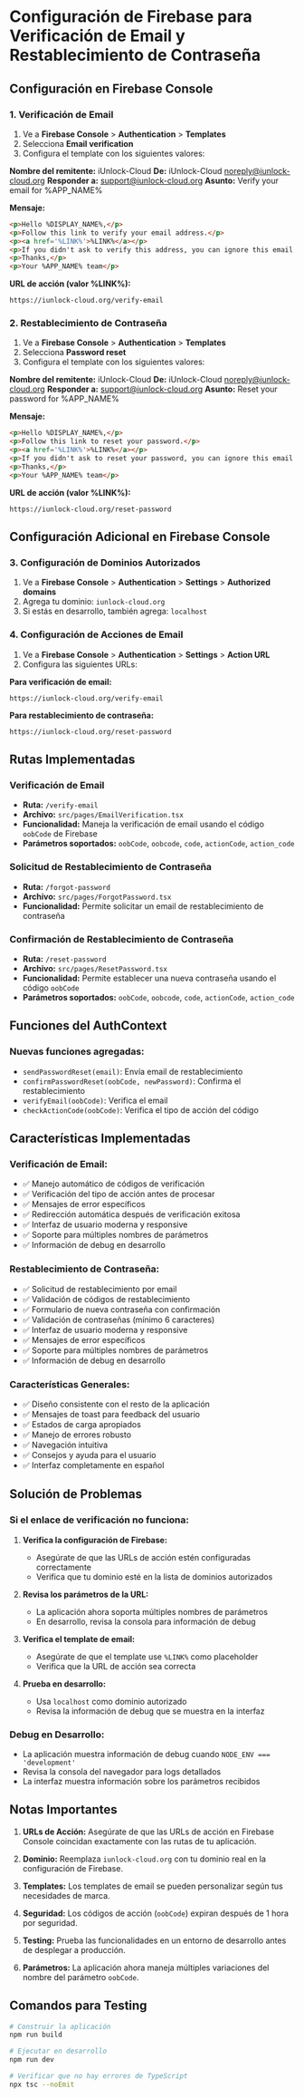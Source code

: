 # Configuración de Firebase para Verificación de Email y Restablecimiento de Contraseña

## Configuración en Firebase Console

### 1. Verificación de Email

1. Ve a **Firebase Console** > **Authentication** > **Templates**
2. Selecciona **Email verification**
3. Configura el template con los siguientes valores:

**Nombre del remitente:** iUnlock-Cloud
**De:** iUnlock-Cloud <noreply@iunlock-cloud.org>
**Responder a:** support@iunlock-cloud.org
**Asunto:** Verify your email for %APP_NAME%

**Mensaje:**
```html
<p>Hello %DISPLAY_NAME%,</p>
<p>Follow this link to verify your email address.</p>
<p><a href='%LINK%'>%LINK%</a></p>
<p>If you didn't ask to verify this address, you can ignore this email.</p>
<p>Thanks,</p>
<p>Your %APP_NAME% team</p>
```

**URL de acción (valor %LINK%):**
```
https://iunlock-cloud.org/verify-email
```

### 2. Restablecimiento de Contraseña

1. Ve a **Firebase Console** > **Authentication** > **Templates**
2. Selecciona **Password reset**
3. Configura el template con los siguientes valores:

**Nombre del remitente:** iUnlock-Cloud
**De:** iUnlock-Cloud <noreply@iunlock-cloud.org>
**Responder a:** support@iunlock-cloud.org
**Asunto:** Reset your password for %APP_NAME%

**Mensaje:**
```html
<p>Hello %DISPLAY_NAME%,</p>
<p>Follow this link to reset your password.</p>
<p><a href='%LINK%'>%LINK%</a></p>
<p>If you didn't ask to reset your password, you can ignore this email.</p>
<p>Thanks,</p>
<p>Your %APP_NAME% team</p>
```

**URL de acción (valor %LINK%):**
```
https://iunlock-cloud.org/reset-password
```

## Configuración Adicional en Firebase Console

### 3. Configuración de Dominios Autorizados

1. Ve a **Firebase Console** > **Authentication** > **Settings** > **Authorized domains**
2. Agrega tu dominio: `iunlock-cloud.org`
3. Si estás en desarrollo, también agrega: `localhost`

### 4. Configuración de Acciones de Email

1. Ve a **Firebase Console** > **Authentication** > **Settings** > **Action URL**
2. Configura las siguientes URLs:

**Para verificación de email:**
```
https://iunlock-cloud.org/verify-email
```

**Para restablecimiento de contraseña:**
```
https://iunlock-cloud.org/reset-password
```

## Rutas Implementadas

### Verificación de Email
- **Ruta:** `/verify-email`
- **Archivo:** `src/pages/EmailVerification.tsx`
- **Funcionalidad:** Maneja la verificación de email usando el código `oobCode` de Firebase
- **Parámetros soportados:** `oobCode`, `oobcode`, `code`, `actionCode`, `action_code`

### Solicitud de Restablecimiento de Contraseña
- **Ruta:** `/forgot-password`
- **Archivo:** `src/pages/ForgotPassword.tsx`
- **Funcionalidad:** Permite solicitar un email de restablecimiento de contraseña

### Confirmación de Restablecimiento de Contraseña
- **Ruta:** `/reset-password`
- **Archivo:** `src/pages/ResetPassword.tsx`
- **Funcionalidad:** Permite establecer una nueva contraseña usando el código `oobCode`
- **Parámetros soportados:** `oobCode`, `oobcode`, `code`, `actionCode`, `action_code`

## Funciones del AuthContext

### Nuevas funciones agregadas:
- `sendPasswordReset(email)`: Envía email de restablecimiento
- `confirmPasswordReset(oobCode, newPassword)`: Confirma el restablecimiento
- `verifyEmail(oobCode)`: Verifica el email
- `checkActionCode(oobCode)`: Verifica el tipo de acción del código

## Características Implementadas

### Verificación de Email:
- ✅ Manejo automático de códigos de verificación
- ✅ Verificación del tipo de acción antes de procesar
- ✅ Mensajes de error específicos
- ✅ Redirección automática después de verificación exitosa
- ✅ Interfaz de usuario moderna y responsive
- ✅ Soporte para múltiples nombres de parámetros
- ✅ Información de debug en desarrollo

### Restablecimiento de Contraseña:
- ✅ Solicitud de restablecimiento por email
- ✅ Validación de códigos de restablecimiento
- ✅ Formulario de nueva contraseña con confirmación
- ✅ Validación de contraseñas (mínimo 6 caracteres)
- ✅ Interfaz de usuario moderna y responsive
- ✅ Mensajes de error específicos
- ✅ Soporte para múltiples nombres de parámetros
- ✅ Información de debug en desarrollo

### Características Generales:
- ✅ Diseño consistente con el resto de la aplicación
- ✅ Mensajes de toast para feedback del usuario
- ✅ Estados de carga apropiados
- ✅ Manejo de errores robusto
- ✅ Navegación intuitiva
- ✅ Consejos y ayuda para el usuario
- ✅ Interfaz completamente en español

## Solución de Problemas

### Si el enlace de verificación no funciona:

1. **Verifica la configuración de Firebase:**
   - Asegúrate de que las URLs de acción estén configuradas correctamente
   - Verifica que tu dominio esté en la lista de dominios autorizados

2. **Revisa los parámetros de la URL:**
   - La aplicación ahora soporta múltiples nombres de parámetros
   - En desarrollo, revisa la consola para información de debug

3. **Verifica el template de email:**
   - Asegúrate de que el template use `%LINK%` como placeholder
   - Verifica que la URL de acción sea correcta

4. **Prueba en desarrollo:**
   - Usa `localhost` como dominio autorizado
   - Revisa la información de debug que se muestra en la interfaz

### Debug en Desarrollo:
- La aplicación muestra información de debug cuando `NODE_ENV === 'development'`
- Revisa la consola del navegador para logs detallados
- La interfaz muestra información sobre los parámetros recibidos

## Notas Importantes

1. **URLs de Acción:** Asegúrate de que las URLs de acción en Firebase Console coincidan exactamente con las rutas de tu aplicación.

2. **Dominio:** Reemplaza `iunlock-cloud.org` con tu dominio real en la configuración de Firebase.

3. **Templates:** Los templates de email se pueden personalizar según tus necesidades de marca.

4. **Seguridad:** Los códigos de acción (`oobCode`) expiran después de 1 hora por seguridad.

5. **Testing:** Prueba las funcionalidades en un entorno de desarrollo antes de desplegar a producción.

6. **Parámetros:** La aplicación ahora maneja múltiples variaciones del nombre del parámetro `oobCode`.

## Comandos para Testing

```bash
# Construir la aplicación
npm run build

# Ejecutar en desarrollo
npm run dev

# Verificar que no hay errores de TypeScript
npx tsc --noEmit
``` 